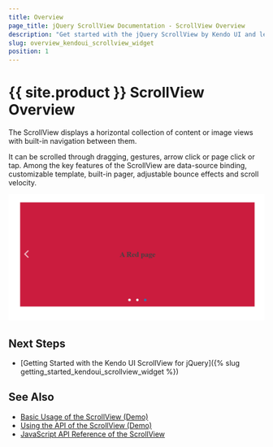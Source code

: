 ```yaml
---
title: Overview
page_title: jQuery ScrollView Documentation - ScrollView Overview
description: "Get started with the jQuery ScrollView by Kendo UI and learn how to create, initialize, and enable the component."
slug: overview_kendoui_scrollview_widget
position: 1
---
```


# {{ site.product }} ScrollView Overview

The ScrollView displays a horizontal collection of content or image views with built-in navigation between them.

It can be scrolled through dragging, gestures, arrow click or page click or tap. Among the key features of the ScrollView are data-source binding, customizable template, built-in pager, adjustable bounce effects and scroll velocity.

![Kendo UI for jQuery ScrollView Overview](scrollview-overview.png)


## Next Steps

* [Getting Started with the Kendo UI ScrollView for jQuery]({% slug getting_started_kendoui_scrollview_widget %})


## See Also

* [Basic Usage of the ScrollView (Demo)](https://demos.telerik.com/kendo-ui/scrollview/index)
* [Using the API of the ScrollView (Demo)](https://demos.telerik.com/kendo-ui/scrollview/api)
* [JavaScript API Reference of the ScrollView](/api/javascript/ui/scrollview)
